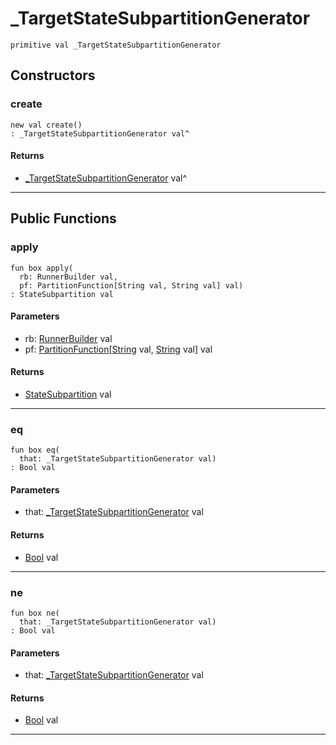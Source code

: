 # _TargetStateSubpartitionGenerator

```pony
primitive val _TargetStateSubpartitionGenerator
```

## Constructors

### create

```pony
new val create()
: _TargetStateSubpartitionGenerator val^
```

#### Returns

* [_TargetStateSubpartitionGenerator](wallaroo-core-initialization-_TargetStateSubpartitionGenerator) val^

---

## Public Functions

### apply

```pony
fun box apply(
  rb: RunnerBuilder val,
  pf: PartitionFunction[String val, String val] val)
: StateSubpartition val
```
#### Parameters

*   rb: [RunnerBuilder](wallaroo-core-topology-RunnerBuilder) val
*   pf: [PartitionFunction](wallaroo-core-topology-PartitionFunction)\[[String](builtin-String) val, [String](builtin-String) val\] val

#### Returns

* [StateSubpartition](wallaroo-core-topology-StateSubpartition) val

---

### eq

```pony
fun box eq(
  that: _TargetStateSubpartitionGenerator val)
: Bool val
```
#### Parameters

*   that: [_TargetStateSubpartitionGenerator](wallaroo-core-initialization-_TargetStateSubpartitionGenerator) val

#### Returns

* [Bool](builtin-Bool) val

---

### ne

```pony
fun box ne(
  that: _TargetStateSubpartitionGenerator val)
: Bool val
```
#### Parameters

*   that: [_TargetStateSubpartitionGenerator](wallaroo-core-initialization-_TargetStateSubpartitionGenerator) val

#### Returns

* [Bool](builtin-Bool) val

---

